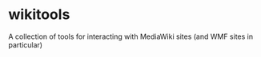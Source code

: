wikitools
=========

A collection of tools for interacting with MediaWiki sites (and WMF sites in particular)